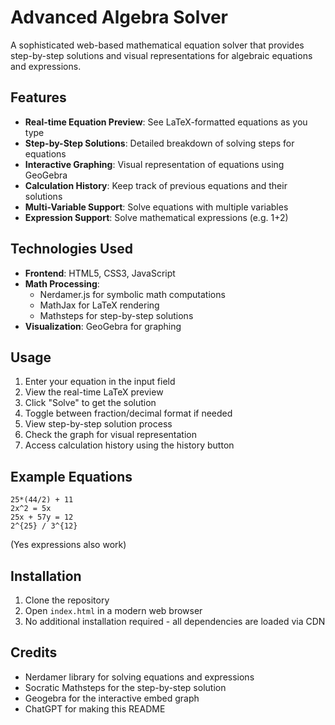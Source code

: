 # Advanced Algebra Solver

A sophisticated web-based mathematical equation solver that provides step-by-step solutions and visual representations for algebraic equations and expressions.

## Features

- **Real-time Equation Preview**: See LaTeX-formatted equations as you type
- **Step-by-Step Solutions**: Detailed breakdown of solving steps for equations
- **Interactive Graphing**: Visual representation of equations using GeoGebra
- **Calculation History**: Keep track of previous equations and their solutions
- **Multi-Variable Support**: Solve equations with multiple variables
- **Expression Support**: Solve mathematical expressions (e.g. 1+2)



## Technologies Used

- **Frontend**: HTML5, CSS3, JavaScript
- **Math Processing**: 
  - Nerdamer.js for symbolic math computations
  - MathJax for LaTeX rendering
  - Mathsteps for step-by-step solutions
- **Visualization**: GeoGebra for graphing

## Usage

1. Enter your equation in the input field
2. View the real-time LaTeX preview
3. Click "Solve" to get the solution
4. Toggle between fraction/decimal format if needed
5. View step-by-step solution process
6. Check the graph for visual representation
7. Access calculation history using the history button

## Example Equations
```
25*(44/2) + 11
2x^2 = 5x
25x + 57y = 12
2^{25} / 3^{12}
```
(Yes expressions also work)


## Installation

1. Clone the repository
2. Open `index.html` in a modern web browser
3. No additional installation required - all dependencies are loaded via CDN

## Credits

- Nerdamer library for solving equations and expressions
- Socratic Mathsteps for the step-by-step solution
- Geogebra for the interactive embed graph
- ChatGPT for making this README
